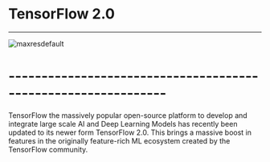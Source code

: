 # TensorFlow 2.0
---------------------------------------------------------------------------
![maxresdefault](https://user-images.githubusercontent.com/42931974/68347977-a65d4b00-011e-11ea-87c6-d3e695ac6cba.jpg)
# --------------------------------------------------------------
TensorFlow the massively popular open-source platform to develop and integrate large scale AI and Deep Learning Models has recently been updated to its newer form TensorFlow 2.0. This brings a massive boost in features in the originally feature-rich ML ecosystem created by the TensorFlow community.
